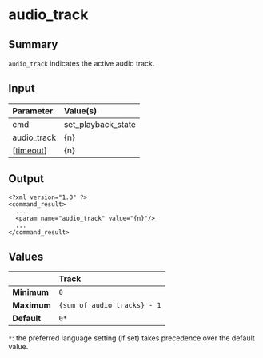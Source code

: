 # audio\_track #
## Summary ##

`audio_track` indicates the active audio track.

## Input ##

| **Parameter** | **Value(s)**         |
|:--------------|:---------------------|
| cmd           | set\_playback\_state |
| audio\_track  | {n}                  |
| [[timeout](timeout.md)] | {n}                  |

## Output ##

```
<?xml version="1.0" ?>
<command_result>
  ...
  <param name="audio_track" value="{n}"/>
  ...
</command_result>
```

## Values ##


|            | **Track**                     |
|:-----------|:------------------------------|
| **Minimum**  | `0`                           |
| **Maximum**  | `{sum of audio tracks} - 1`   |
| **Default**  | `0*`                          |

`*`: the preferred language setting (if set) takes precedence over the default value.